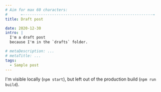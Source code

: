 ```yaml
---
# Aim for max 60 characters:
#      ←----------------------------------------------------------→
title: Draft post

date: 2020-12-30
intro: |
  I'm a draft post
  because I'm in the `drafts` folder.

# metaDescription: ...
# metaTitle: ...
tags:
  - Sample post
---
```


I'm visible locally (`npm start`),
but left out of the production build (`npm run build`).
